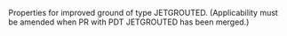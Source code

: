 Properties for improved ground of type JETGROUTED. (Applicability must be amended when PR with PDT JETGROUTED has been merged.)
